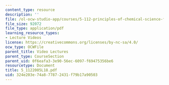 ```yaml
---
content_type: resource
description: ''
file: /ol-ocw-studio-app/courses/5-112-principles-of-chemical-science-fall-2005/324e203e74a877872431f79b17a90503_5_1122005L18.pdf
file_size: 92072
file_type: application/pdf
learning_resource_types:
- Lecture Videos
license: https://creativecommons.org/licenses/by-nc-sa/4.0/
ocw_type: OCWFile
parent_title: Video Lectures
parent_type: CourseSection
parent_uid: 0f6eafa3-3e90-56ec-6097-f69475356be6
resourcetype: Document
title: 5_1122005L18.pdf
uid: 324e203e-74a8-7787-2431-f79b17a90503
---
```

